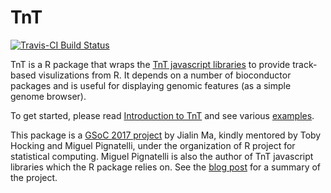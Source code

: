 
# TnT

[![Travis-CI Build Status](https://travis-ci.org/Marlin-Na/TnT.svg?branch=master)](https://travis-ci.org/Marlin-Na/TnT)

TnT is a R package that wraps the [TnT javascript libraries](https://github.com/tntvis)
to provide track-based visulizations from R. It depends on a number of bioconductor
packages and is useful for displaying genomic features (as a simple genome browser).

To get started, please read [Introduction to TnT](https://tnt.marlin.pub/articles/introduction.html)
and see various [examples](https://tnt.marlin.pub/articles/examples).

This package is a
[GSoC 2017 project](https://summerofcode.withgoogle.com/dashboard/project/5521605556961280/overview/) by
Jialin Ma, kindly mentored by Toby Hocking and Miguel Pignatelli,
under the organization of R project for statistical computing. Miguel Pignatelli
is also the author of TnT javascript libraries which the R package relies on.
See the [blog post](http://weblog.marlin.pub/post/tnt/tnt-gsoc17/) for a summary of the project.


